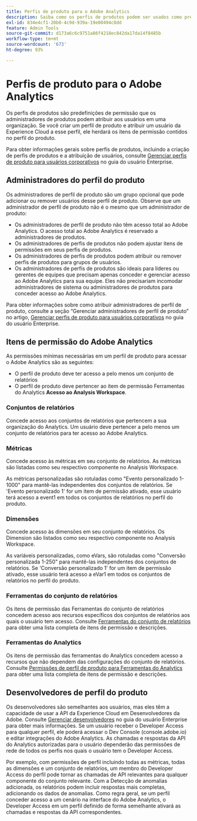 ```yaml
---
title: Perfis de produto para o Adobe Analytics
description: Saiba como os perfis de produtos podem ser usados como predefinições de permissão que os administradores de produtos podem atribuir aos usuários em uma organização.
exl-id: 834e4cf1-20b0-4c9d-939a-19e00494c8dd
feature: Admin Tools
source-git-commit: d173a6c6c9751a86f4218ec842da17da14f8485b
workflow-type: tm+mt
source-wordcount: '673'
ht-degree: 93%

---
```


# Perfis de produto para o Adobe Analytics

Os perfis de produtos são predefinições de permissão que os administradores de produtos podem atribuir aos usuários em uma organização. Se você criar um perfil de produto e atribuir um usuário da Experience Cloud a esse perfil, ele herdará os itens de permissão contidos no perfil do produto.

Para obter informações gerais sobre perfis de produtos, incluindo a criação de perfis de produtos e a atribuição de usuários, consulte [Gerenciar perfis de produto para usuários corporativos](https://helpx.adobe.com/br/enterprise/using/manage-product-profiles.html) no guia do usuário Enterprise.

## Administradores do perfil do produto

Os administradores de perfil de produto são um grupo opcional que pode adicionar ou remover usuários desse perfil de produto. Observe que um administrador de perfil de produto não é o mesmo que um administrador de produto:

* Os administradores de perfil de produto não têm acesso total ao Adobe Analytics. O acesso total ao Adobe Analytics é reservado a administradores de produtos.
* Os administradores de perfis de produtos não podem ajustar itens de permissões em seus perfis de produtos.
* Os administradores de perfis de produtos podem atribuir ou remover perfis de produtos para grupos de usuários.
* Os administradores de perfis de produtos são ideais para líderes ou gerentes de equipes que precisam apenas conceder e gerenciar acesso ao Adobe Analytics para sua equipe. Eles não precisariam incomodar administradores de sistema ou administradores de produtos para conceder acesso ao Adobe Analytics.

Para obter informações sobre como atribuir administradores de perfil de produto, consulte a seção “Gerenciar administradores de perfil de produto” no artigo, [Gerenciar perfis de produto para usuários corporativos](https://helpx.adobe.com/br/enterprise/using/manage-product-profiles.html) no guia do usuário Enterprise.

## Itens de permissão do Adobe Analytics

As permissões mínimas necessárias em um perfil de produto para acessar o Adobe Analytics são as seguintes:

* O perfil de produto deve ter acesso a pelo menos um conjunto de relatórios
* O perfil de produto deve pertencer ao item de permissão Ferramentas do Analytics **Acesso ao Analysis Workspace**.

### Conjuntos de relatórios

Concede acesso aos conjuntos de relatórios que pertencem a sua organização do Analytics. Um usuário deve pertencer a pelo menos um conjunto de relatórios para ter acesso ao Adobe Analytics.

### Métricas

Concede acesso às métricas em seu conjunto de relatórios. As métricas são listadas como seu respectivo componente no Analysis Workspace.

As métricas personalizadas são rotuladas como &quot;Evento personalizado 1-1000&quot; para mantê-las independentes dos conjuntos de relatórios. Se &#39;Evento personalizado 1&#39; for um item de permissão ativado, esse usuário terá acesso a event1 em todos os conjuntos de relatórios no perfil do produto.

### Dimensões

Concede acesso às dimensões em seu conjunto de relatórios. Os Dimension são listados como seu respectivo componente no Analysis Workspace.

As variáveis personalizadas, como eVars, são rotuladas como &quot;Conversão personalizada 1-250&quot; para mantê-las independentes dos conjuntos de relatórios. Se &#39;Conversão personalizado 1&#39; for um item de permissão ativado, esse usuário terá acesso a eVar1 em todos os conjuntos de relatórios no perfil do produto.

### Ferramentas do conjunto de relatórios

Os itens de permissão das Ferramentas do conjunto de relatórios concedem acesso aos recursos específicos dos conjuntos de relatórios aos quais o usuário tem acesso. Consulte [Ferramentas do conjunto de relatórios](report-suite-tools.md) para obter uma lista completa de itens de permissão e descrições.

### Ferramentas do Analytics

Os itens de permissão das ferramentas do Analytics concedem acesso a recursos que não dependem das configurações do conjunto de relatórios. Consulte [Permissões de perfil de produto para Ferramentas do Analytics](analytics-tools.md) para obter uma lista completa de itens de permissão e descrições.

## Desenvolvedores de perfil do produto

Os desenvolvedores são semelhantes aos usuários, mas eles têm a capacidade de usar a API da Experience Cloud em Desenvolvedores da Adobe. Consulte [Gerenciar desenvolvedores](https://helpx.adobe.com/br/enterprise/using/manage-developers.html) no guia do usuário Enterprise para obter mais informações. Se um usuário receber o Developer Access para qualquer perfil, ele poderá acessar o Dev Console (console.adobe.io) e editar integrações do Adobe Analytics. As chamadas e respostas da API do Analytics autorizadas para o usuário dependerão das permissões de rede de todos os perfis nos quais o usuário tem o Developer Access.

Por exemplo, com permissões de perfil incluindo todas as métricas, todas as dimensões e um conjunto de relatórios, um membro do Developer Access do perfil pode tornar as chamadas de API relevantes para qualquer componente do conjunto relevante. Com a Detecção de anomalias adicionada, os relatórios podem incluir respostas mais completas, adicionando os dados de anomalias. Como regra geral, se um perfil conceder acesso a um cenário na interface do Adobe Analytics, o Developer Access em um perfil definido de forma semelhante ativará as chamadas e respostas da API correspondentes.
